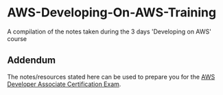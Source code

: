 # AWS-Developing-On-AWS-Training

A compilation of the notes taken during the 3 days 'Developing on AWS' course


## Addendum
The notes/resources stated here can be used to prepare you for the [AWS Developer Associate Certification Exam](https://aws.amazon.com/certification/certified-developer-associate/).
